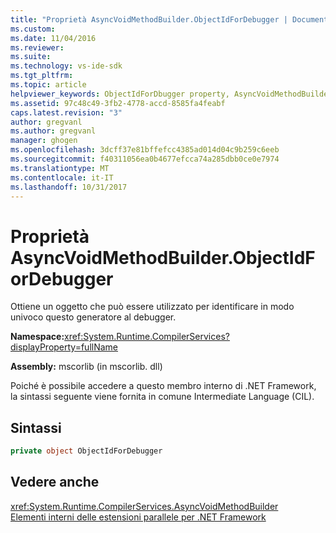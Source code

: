 ```yaml
---
title: "Proprietà AsyncVoidMethodBuilder.ObjectIdForDebugger | Documenti Microsoft"
ms.custom: 
ms.date: 11/04/2016
ms.reviewer: 
ms.suite: 
ms.technology: vs-ide-sdk
ms.tgt_pltfrm: 
ms.topic: article
helpviewer_keywords: ObjectIdForDbugger property, AsyncVoidMethodBuilder structure [.NET Framework debug engines]
ms.assetid: 97c48c49-3fb2-4778-accd-8585fa4feabf
caps.latest.revision: "3"
author: gregvanl
ms.author: gregvanl
manager: ghogen
ms.openlocfilehash: 3dcff37e81bffefcc4385ad014d04c9b259c6eeb
ms.sourcegitcommit: f40311056ea0b4677efcca74a285dbb0ce0e7974
ms.translationtype: MT
ms.contentlocale: it-IT
ms.lasthandoff: 10/31/2017
---
```

# <a name="asyncvoidmethodbuilderobjectidfordebugger-property"></a>Proprietà AsyncVoidMethodBuilder.ObjectIdForDebugger
Ottiene un oggetto che può essere utilizzato per identificare in modo univoco questo generatore al debugger.  
  
 **Namespace:**<xref:System.Runtime.CompilerServices?displayProperty=fullName>  
  
 **Assembly:** mscorlib (in mscorlib. dll)  
  
 Poiché è possibile accedere a questo membro interno di .NET Framework, la sintassi seguente viene fornita in comune Intermediate Language (CIL).  
  
## <a name="syntax"></a>Sintassi  
  
```csharp  
private object ObjectIdForDebugger  
```  
  
## <a name="see-also"></a>Vedere anche  
 <xref:System.Runtime.CompilerServices.AsyncVoidMethodBuilder>   
 [Elementi interni delle estensioni parallele per .NET Framework](../../extensibility/debugger/parallel-extension-internals-for-the-dotnet-framework.md)